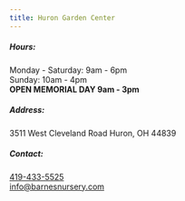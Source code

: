 ```yaml
---
title: Huron Garden Center
---
```

##### Hours:

Monday - Saturday: 9am - 6pm\
Sunday: 10am - 4pm\
**OPEN MEMORIAL DAY 9am - 3pm**

##### Address:

3511 West Cleveland Road Huron, OH 44839

##### Contact:

[419-433-5525](tel:419-433-5525)\
[info@barnesnursery.com](mailto:info@barnesnursery.com)
